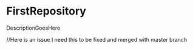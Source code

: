 # FirstRepository
DescriptionGoesHere


//Here is an issue I need this to be fixed and merged with master branch
